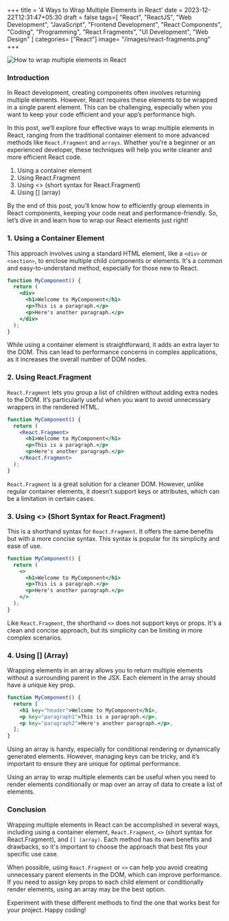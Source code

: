 +++
title = '4 Ways to Wrap Multiple Elements in React'
date = 2023-12-22T12:31:47+05:30
draft = false
tags=[
  "React",
    "ReactJS",
    "Web Development",
    "JavaScript",
    "Frontend Development",
    "React Components",
    "Coding",
    "Programming",
    "React Fragments",
    "UI Development",
    "Web Design"
]
categories= ["React"]
image= "/images/react-fragments.png"
+++

![How to wrap multiple elements in React](/images/react-fragments.png)

### Introduction

In React development, creating components often involves returning multiple elements. However, React requires these elements to be wrapped in a single parent element. This can be challenging, especially when you want to keep your code efficient and your app’s performance high.

In this post, we’ll explore four effective ways to wrap multiple elements in React, ranging from the traditional container element to more advanced methods like `React.Fragment` and `arrays`. Whether you’re a beginner or an experienced developer, these techniques will help you write cleaner and more efficient React code.

1. Using a container element
2. Using React.Fragment
3. Using <> (short syntax for React.Fragment)
4. Using [] (array)

By the end of this post, you’ll know how to efficiently group elements in React components, keeping your code neat and performance-friendly. So, let’s dive in and learn how to wrap our React elements just right!

### 1. Using a Container Element

This approach involves using a standard HTML element, like a `<div>` or `<section>`, to enclose multiple child components or elements. It's a common and easy-to-understand method, especially for those new to React.

```jsx
function MyComponent() {
  return (
    <div>
      <h1>Welcome to MyComponent</h1>
      <p>This is a paragraph.</p>
      <p>Here's another paragraph.</p>
    </div>
  );
}
```

While using a container element is straightforward, it adds an extra layer to the DOM. This can lead to performance concerns in complex applications, as it increases the overall number of DOM nodes.

### 2. Using React.Fragment

`React.Fragment` lets you group a list of children without adding extra nodes to the DOM. It’s particularly useful when you want to avoid unnecessary wrappers in the rendered HTML.

```jsx
function MyComponent() {
  return (
    <React.Fragment>
      <h1>Welcome to MyComponent</h1>
      <p>This is a paragraph.</p>
      <p>Here's another paragraph.</p>
    </React.Fragment>
  );
}
```

`React.Fragment` is a great solution for a cleaner DOM. However, unlike regular container elements, it doesn’t support keys or attributes, which can be a limitation in certain cases.

### 3. Using <> (Short Syntax for React.Fragment)

This is a shorthand syntax for `React.Fragment`. It offers the same benefits but with a more concise syntax. This syntax is popular for its simplicity and ease of use.

```jsx
function MyComponent() {
  return (
    <>
      <h1>Welcome to MyComponent</h1>
      <p>This is a paragraph.</p>
      <p>Here's another paragraph.</p>
    </>
  );
}
```

Like `React.Fragment`, the shorthand `<>` does not support keys or props. It's a clean and concise approach, but its simplicity can be limiting in more complex scenarios.

### 4. Using [] (Array)

Wrapping elements in an array allows you to return multiple elements without a surrounding parent in the JSX. Each element in the array should have a unique key prop.

```jsx
function MyComponent() {
  return [
    <h1 key="header">Welcome to MyComponent</h1>,
    <p key="paragraph1">This is a paragraph.</p>,
    <p key="paragraph2">Here's another paragraph.</p>,
  ];
}
```

Using an array is handy, especially for conditional rendering or dynamically generated elements. However, managing keys can be tricky, and it’s important to ensure they are unique for optimal performance.

Using an array to wrap multiple elements can be useful when you need to render elements conditionally or map over an array of data to create a list of elements.

### Conclusion

Wrapping multiple elements in React can be accomplished in several ways, including using a container element, `React.Fragment`, `<>` (short syntax for React.Fragment), and `[] (array)`. Each method has its own benefits and drawbacks, so it's important to choose the approach that best fits your specific use case.

When possible, using `React.Fragment` or `<>` can help you avoid creating unnecessary parent elements in the DOM, which can improve performance. If you need to assign key props to each child element or conditionally render elements, using an array may be the best option.

Experiment with these different methods to find the one that works best for your project. Happy coding!
